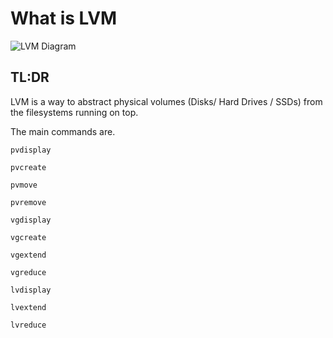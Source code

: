 # What is LVM


![LVM Diagram](img/lvmdiagram.jpg)

## TL:DR

LVM is a way to abstract physical volumes (Disks/ Hard Drives / SSDs) from the filesystems running on top. 

The main commands are.

````
pvdisplay

pvcreate

pvmove

pvremove

vgdisplay

vgcreate

vgextend

vgreduce

lvdisplay

lvextend

lvreduce
````